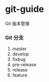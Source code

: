 # git-guide
Git 版本管理

### Git 分支
1. master
2. develop
3. fixbug
4. pre-release
5. release
6. feature
